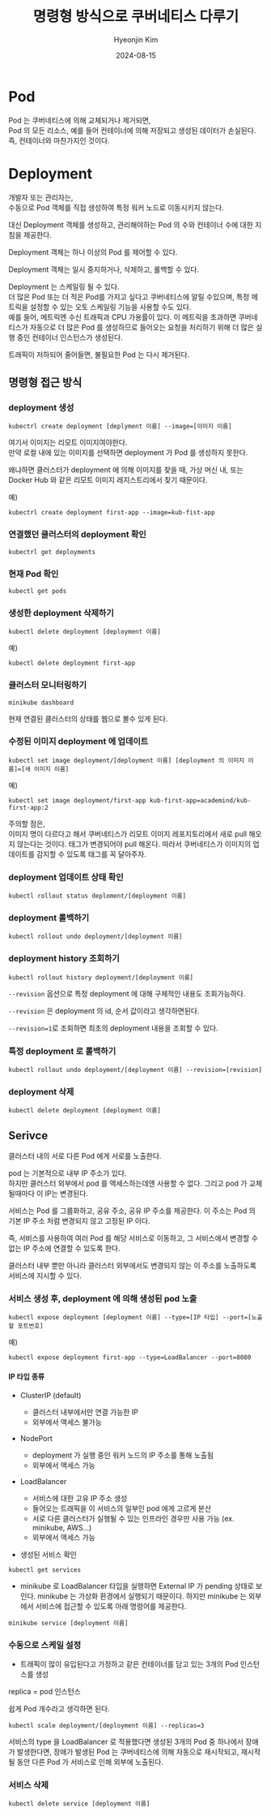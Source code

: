 ﻿---
title: 명령형 방식으로 쿠버네티스 다루기
author: Hyeonjin Kim
date: 2024-08-15
category: Kubernetes
layout: post
---

# Pod

Pod 는 쿠버네티스에 의해 교체되거나 제거되면,<br>
Pod 의 모든 리소스,
예를 들어 컨테이너에 의해 저장되고 생성된 데이터가 손실된다.
즉, 컨테이너와 마찬가지인 것이다.

# Deployment

개발자 또는 관리자는,<br>
수동으로 Pod 객체를 직접 생성하여 특정 워커 노드로 이동시키지 않는다.

대신 Deployment 객체를 생성하고, 관리해야하는 Pod 의 수와 컨테이너 수에 대한 지침을 제공한다.<br>

Deployment 객체는 하나 이상의 Pod 를 제어할 수 있다.

Deployment 객체는 일시 중지하거나, 삭제하고, 롤백할 수 있다.

Deployment 는 스케일링 될 수 있다.<br>
더 많은 Pod 또는 더 적은 Pod를 가지고 싶다고 쿠버네티스에 알릴 수있으며,
특정 메트릭을 설정할 수 있는 오토 스케일링 기능을 사용할 수도 있다.<br>
예를 들어, 메트릭엔 수신 트래픽과 CPU 가용률이 있다.
이 메트릭을 초과하면 쿠버네티스가 자동으로 더 많은 Pod 를 생성하므로 들어오는 요청을 처리하기 위해 더 많은 실행 중인 컨테이너 인스턴스가 생성된다.

트래픽이 저하되어 줄어들면, 불필요한 Pod 는 다시 제거된다.

## 명령형 접근 방식

### deployment 생성

```
kubectrl create deployment [deplyment 이름] --image=[이미지 이름]
```

여기서 이미지는 리모트 이미지여야한다.<br>
만약 로컬 내에 있는 이미지를 선택하면 deployment 가 Pod 를 생성하지 못한다.

왜냐하면 클러스터가 deployment 에 의해 이미지를 찾을 때,
가상 머신 내, 또는 Docker Hub 와 같은 리모트 이미지 레지스트리에서 찾기 때문이다.

예)

```
kubectrl create deployment first-app --image=kub-fist-app
```

### 연결했던 클러스터의 deployment 확인

```
kubectrl get deployments
```

### 현재 Pod 확인

```
kubectl get pods
```

### 생성한 deployment 삭제하기

```
kubectl delete deployment [deployment 이름]
```

예)

```
kubectl delete deployment first-app
```

### 클러스터 모니터링하기

```
minikube dashboard
```

현재 연결된 클러스터의 상태를 웹으로 볼수 있게 된다.

### 수정된 이미지 deployment 에 업데이트

```
kubectl set image deployment/[deployment 이름] [deployment 의 이미지 이름]=[새 이미지 이름]
```

예)

```
kubectl set image deployment/first-app kub-first-app=academind/kub-first-app:2
```

주의할 점은,<br>
이미지 명이 다르다고 해서 쿠버네티스가 리모트 이미지 레포지토리에서 새로 pull 해오지 않는다는 것이다.
태그가 변경되어야 pull 해온다.
따라서 쿠버네티스가 이미지의 업데이트를 감지할 수 있도록 태그를 꼭 달아주자.

### deployment 업데이트 상태 확인

```
kubectl rollout status deploment/[deployment 이름]
```

### deployment 롤백하기

```
kubectl rollout undo deployment/[deployment 이름]
```

### deployment history 조회하기

```
kubectl rollout history deployment/[deployment 이름]
```

`--revision` 옵션으로 특정 deployment 에 대해 구체적인 내용도 조회가능하다.

`--revision` 은 deployment 의 id, 순서 값이라고 생각하면된다.

`--revision=1`로 조회하면 최초의 deployment 내용을 조회할 수 있다.

### 특정 deployment 로 롤백하기

```
kubectl rollout undo deployment/[deployment 이름] --revision=[revision]
```

### deployment 삭제

```
kubectl delete deployment [deployment 이름]
```

## Serivce

클러스터 내의 서로 다른 Pod 에게 서로를 노출한다.

pod 는 기본적으로 내부 IP 주소가 있다.<br>
하지만 클러스터 외부에서 pod 를 액세스하는데엔 사용할 수 없다.
그리고 pod 가 교체될때마다 이 IP는 변경된다.

서비스는 Pod 를 그룹화하고, 공유 주소, 공유 IP 주소를 제공한다.
이 주소는 Pod 의 기본 IP 주소 처럼 변경되지 않고 고정된 IP 이다.

즉, 서비스를 사용하여 여러 Pod 를 해당 서비스로 이동하고,
그 서비스에서 변경할 수 없는 IP 주소에 연결할 수 있도록 한다.

클러스터 내부 뿐만 아니라 클러스터 외부에서도 변경되지 않는 이 주소를 노출하도록 서비스에 지시할 수 있다.

### 서비스 생성 후, deployment 에 의해 생성된 pod 노출

```
kubectl expose deployment [deployment 이름] --type=[IP 타입] --port=[노출할 포트번호]
```

예)

```
kubectl expose deployment first-app --type=LoadBalancer --port=8080
```

#### IP 타입 종류

-   ClusterIP (default)
    -   클러스터 내부에서만 연결 가능한 IP
    -   외부에서 액세스 불가능
-   NodePort
    -   deployment 가 실행 중인 워커 노드의 IP 주소를 통해 노출됨
    -   외부에서 액세스 가능
-   LoadBalancer

    -   서비스에 대한 고유 IP 주소 생성
    -   들어오는 트래픽을 이 서비스의 일부인 pod 에게 고르게 분산
    -   서로 다른 클러스터가 실행될 수 있는 인프라인 경우만 사용 가능 (ex. minikube, AWS...)
    -   외부에서 액세스 가능

-   생성된 서비스 확인

```
kubectl get services
```

-   minikube 로 LoadBalancer 타입을 실행하면 External IP 가 pending 상태로 보인다.
    minikube 는 가상화 환경에서 실행되기 때문이다.
    하지만 minikube 는 외부에서 서비스에 접근할 수 있도록 아래 명령어를 제공한다.

```
minikube service [deployment 이름]
```

### 수동으로 스케일 설정

-   트래픽이 많이 유입된다고 가정하고 같은 컨테이너를 담고 있는 3개의 Pod 인스턴스를 생성

replica = pod 인스턴스

쉽게 Pod 개수라고 생각하면 된다.

```
kubectl scale deployment/[deployment 이름] --replicas=3
```

서비스의 type 을 LoadBalancer 로 적용했다면
생성된 3개의 Pod 중 하나에서 장애가 발생한다면,
장애가 발생된 Pod 는 쿠버네티스에 의해 자동으로 재시작되고,
재시작될 동안 다른 Pod 가 서비스로 인해 외부에 노출된다.

### 서비스 삭제

```
kubectl delete service [deployment 이름]
```
